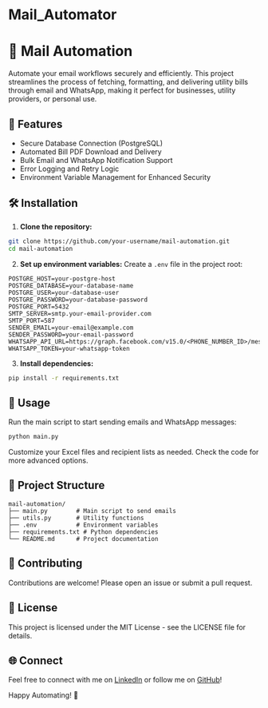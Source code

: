 # Mail_Automator
# 📧 Mail Automation

Automate your email workflows securely and efficiently. This project streamlines the process of fetching, formatting, and delivering utility bills through email and WhatsApp, making it perfect for businesses, utility providers, or personal use.

## 🚀 Features

* Secure Database Connection (PostgreSQL)
* Automated Bill PDF Download and Delivery
* Bulk Email and WhatsApp Notification Support
* Error Logging and Retry Logic
* Environment Variable Management for Enhanced Security

## 🛠️ Installation

1. **Clone the repository:**

```bash
git clone https://github.com/your-username/mail-automation.git
cd mail-automation
```

2. **Set up environment variables:**
   Create a `.env` file in the project root:

```
POSTGRE_HOST=your-postgre-host
POSTGRE_DATABASE=your-database-name
POSTGRE_USER=your-database-user
POSTGRE_PASSWORD=your-database-password
POSTGRE_PORT=5432
SMTP_SERVER=smtp.your-email-provider.com
SMTP_PORT=587
SENDER_EMAIL=your-email@example.com
SENDER_PASSWORD=your-email-password
WHATSAPP_API_URL=https://graph.facebook.com/v15.0/<PHONE_NUMBER_ID>/messages
WHATSAPP_TOKEN=your-whatsapp-token
```

3. **Install dependencies:**

```bash
pip install -r requirements.txt
```

## 📄 Usage

Run the main script to start sending emails and WhatsApp messages:

```bash
python main.py
```

Customize your Excel files and recipient lists as needed. Check the code for more advanced options.

## 📂 Project Structure

```
mail-automation/
├── main.py        # Main script to send emails
├── utils.py       # Utility functions
├── .env           # Environment variables
├── requirements.txt # Python dependencies
└── README.md      # Project documentation
```

## 🤝 Contributing

Contributions are welcome! Please open an issue or submit a pull request.

## 📄 License

This project is licensed under the MIT License - see the LICENSE file for details.

## 🌐 Connect

Feel free to connect with me on [LinkedIn]([https://linkedin.com/in/your-profile](http://www.linkedin.com/in/uday-patil-699260228)) or follow me on [GitHub]([https://github.com/your-username](http://www.github.com/patiluday3101))!

Happy Automating! 🚀
